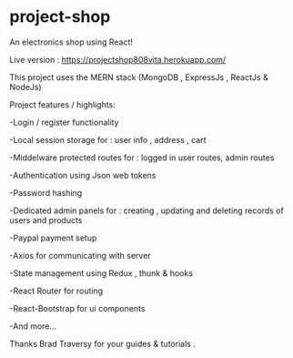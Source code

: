 # project-shop

An electronics shop using React!

Live version : https://projectshop808vita.herokuapp.com/

This project uses the MERN stack
(MongoDB , ExpressJs , ReactJs & NodeJs)

Project features / highlights:

-Login / register functionality

-Local session storage for : user info , address , cart

-Middelware protected routes for : logged in user routes, admin routes

-Authentication using Json web tokens

-Password hashing

-Dedicated admin panels for : creating , updating and deleting records of users and products

-Paypal payment setup

-Axios for communicating with server

-State management using Redux , thunk & hooks

-React Router for routing

-React-Bootstrap for ui components

-And more...

Thanks Brad Traversy for your guides & tutorials .

